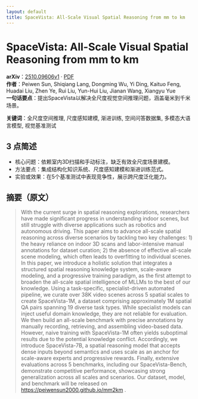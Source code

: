 ```yaml
---
layout: default
title: SpaceVista: All-Scale Visual Spatial Reasoning from mm to km
---
```


# SpaceVista: All-Scale Visual Spatial Reasoning from mm to km
**arXiv**：[2510.09606v1](https://arxiv.org/abs/2510.09606) · [PDF](https://arxiv.org/pdf/2510.09606.pdf)  
**作者**：Peiwen Sun, Shiqiang Lang, Dongming Wu, Yi Ding, Kaituo Feng, Huadai Liu, Zhen Ye, Rui Liu, Yun-Hui Liu, Jianan Wang, Xiangyu Yue  
**一句话要点**：提出SpaceVista以解决全尺度视觉空间推理问题，涵盖毫米到千米场景。

**关键词**：全尺度空间推理, 尺度感知建模, 渐进训练, 空间问答数据集, 多模态大语言模型, 视觉基准测试

## 3 点简述
- 核心问题：依赖室内3D扫描和手动标注，缺乏有效全尺度场景建模。
- 方法要点：集成结构化知识系统、尺度感知建模和渐进训练范式。
- 实验或效果：在5个基准测试中表现竞争性，展示跨尺度泛化能力。

## 摘要（原文）

> With the current surge in spatial reasoning explorations, researchers have
> made significant progress in understanding indoor scenes, but still struggle
> with diverse applications such as robotics and autonomous driving. This paper
> aims to advance all-scale spatial reasoning across diverse scenarios by
> tackling two key challenges: 1) the heavy reliance on indoor 3D scans and
> labor-intensive manual annotations for dataset curation; 2) the absence of
> effective all-scale scene modeling, which often leads to overfitting to
> individual scenes. In this paper, we introduce a holistic solution that
> integrates a structured spatial reasoning knowledge system, scale-aware
> modeling, and a progressive training paradigm, as the first attempt to broaden
> the all-scale spatial intelligence of MLLMs to the best of our knowledge. Using
> a task-specific, specialist-driven automated pipeline, we curate over 38K video
> scenes across 5 spatial scales to create SpaceVista-1M, a dataset comprising
> approximately 1M spatial QA pairs spanning 19 diverse task types. While
> specialist models can inject useful domain knowledge, they are not reliable for
> evaluation. We then build an all-scale benchmark with precise annotations by
> manually recording, retrieving, and assembling video-based data. However, naive
> training with SpaceVista-1M often yields suboptimal results due to the
> potential knowledge conflict. Accordingly, we introduce SpaceVista-7B, a
> spatial reasoning model that accepts dense inputs beyond semantics and uses
> scale as an anchor for scale-aware experts and progressive rewards. Finally,
> extensive evaluations across 5 benchmarks, including our SpaceVista-Bench,
> demonstrate competitive performance, showcasing strong generalization across
> all scales and scenarios. Our dataset, model, and benchmark will be released on
> https://peiwensun2000.github.io/mm2km .

